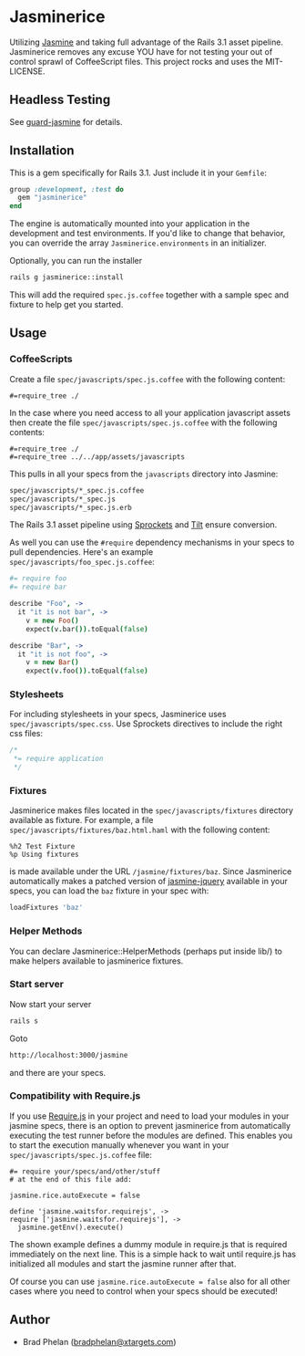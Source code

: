 Jasminerice
===========

Utilizing [Jasmine](http://pivotal.github.com/jasmine/) and taking full advantage
of the Rails 3.1 asset pipeline. Jasminerice removes any excuse YOU have for
not testing your out of control sprawl of CoffeeScript files.
This project rocks and uses the MIT-LICENSE.

Headless Testing
----------------

See [guard-jasmine](https://github.com/netzpirat/guard-jasmine) for details.

Installation
------------

This is a gem specifically for Rails 3.1. Just include it in
your `Gemfile`:

```ruby
group :development, :test do
  gem "jasminerice"
end
```

The engine is automatically mounted into your application in the development
and test environments. If you'd like to change that behavior, you can
override the array `Jasminerice.environments` in an initializer.

Optionally, you can run the installer

```bash
rails g jasminerice::install
```

This will add the required `spec.js.coffee` together with a sample spec and 
fixture to help get you started.

Usage
-----

### CoffeeScripts

Create a file `spec/javascripts/spec.js.coffee` with the following content:

	#=require_tree ./

In the case where you need access to all your application javascript assets then create the file `spec/javascripts/spec.js.coffee` with the following contents:

	#=require_tree ./
	#=require_tree ../../app/assets/javascripts

This pulls in all your specs from the `javascripts` directory into Jasmine:

```bash
spec/javascripts/*_spec.js.coffee
spec/javascripts/*_spec.js
spec/javascripts/*_spec.js.erb
```

The Rails 3.1 asset pipeline using [Sprockets](https://github.com/sstephenson/sprockets)
and [Tilt](https://github.com/rtomayko/tilt) ensure conversion.

As well you can use the `#require` dependency mechanisms in your specs to
pull dependencies. Here's an example `spec/javascripts/foo_spec.js.coffee`:

```coffeescript
#= require foo
#= require bar

describe "Foo", ->
  it "it is not bar", ->
    v = new Foo()
    expect(v.bar()).toEqual(false)

describe "Bar", ->
  it "it is not foo", ->
    v = new Bar()
    expect(v.foo()).toEqual(false)
``` 

### Stylesheets

For including stylesheets in your specs, Jasminerice uses `spec/javascripts/spec.css`.
Use Sprockets directives to include the right css files:

```css
/*
 *= require application
 */
```

### Fixtures

Jasminerice makes files located in the `spec/javascripts/fixtures` directory available
as fixture. For example, a file `spec/javascripts/fixtures/baz.html.haml` with the
following content:

```haml
%h2 Test Fixture
%p Using fixtures
```

is made available under the URL `/jasmine/fixtures/baz`. Since Jasminerice automatically
makes a patched version of [jasmine-jquery](https://github.com/velesin/jasmine-jquery)
available in your specs, you can load the `baz` fixture in your spec with:

```coffeescript
loadFixtures 'baz'
```

### Helper Methods
You can declare Jasminerice::HelperMethods (perhaps put inside lib/) to make helpers available to jasminerice fixtures.

### Start server

Now start your server

```bash
rails s
```

Goto 

```bash
http://localhost:3000/jasmine
```

and there are your specs.

### Compatibility with Require.js

If you use [Require.js](http://requirejs.org/) in your project and need to load your 
modules in your jasmine specs, there is an option to prevent jasminerice from automatically
executing the test runner before the modules are defined. This enables you to start the 
execution manually whenever you want in your `spec/javascripts/spec.js.coffee` file:

    #= require your/specs/and/other/stuff
    # at the end of this file add:
    
    jasmine.rice.autoExecute = false

    define 'jasmine.waitsfor.requirejs', ->  
    require ['jasmine.waitsfor.requirejs'], ->
      jasmine.getEnv().execute()
      
The shown example defines a dummy module in require.js that is required immediately on the next
line. This is a simple hack to wait until require.js has initialized all modules and start the
jasmine runner after that.

Of course you can use `jasmine.rice.autoExecute = false` also for all other cases where you need
to control when your specs should be executed!

Author
------

* Brad Phelan (bradphelan@xtargets.com)
